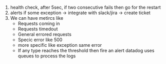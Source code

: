 1. health check, after 5sec, if two consecutive fails then go for the restart
2. alerts if some exception -> integrate with slack/jira -> create ticket 
3. We can have metircs like
    * Requests coming in 
    * Requests timedout
    * General errored requests
    * Specic error like 500
    * more specific like exception same error
    * If any type reaches the threshold then fire an alert
datadog uses queues to process the logs
